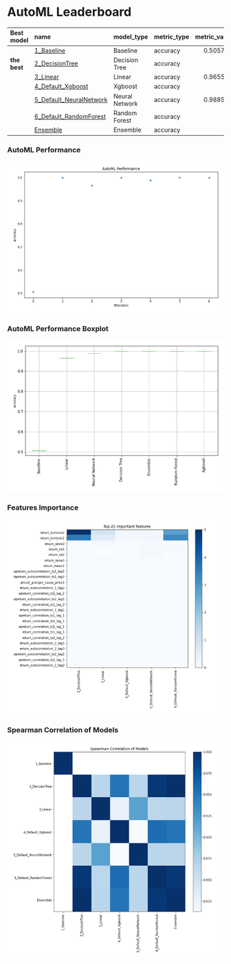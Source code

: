 # AutoML Leaderboard

| Best model   | name                                                         | model_type     | metric_type   |   metric_value |   train_time |
|:-------------|:-------------------------------------------------------------|:---------------|:--------------|---------------:|-------------:|
|              | [1_Baseline](1_Baseline/README.md)                           | Baseline       | accuracy      |       0.505747 |         2.02 |
| **the best** | [2_DecisionTree](2_DecisionTree/README.md)                   | Decision Tree  | accuracy      |       1        |         6.14 |
|              | [3_Linear](3_Linear/README.md)                               | Linear         | accuracy      |       0.965517 |         5.14 |
|              | [4_Default_Xgboost](4_Default_Xgboost/README.md)             | Xgboost        | accuracy      |       1        |         6.02 |
|              | [5_Default_NeuralNetwork](5_Default_NeuralNetwork/README.md) | Neural Network | accuracy      |       0.988506 |         3.29 |
|              | [6_Default_RandomForest](6_Default_RandomForest/README.md)   | Random Forest  | accuracy      |       1        |         9.64 |
|              | [Ensemble](Ensemble/README.md)                               | Ensemble       | accuracy      |       1        |         0.19 |

### AutoML Performance
![AutoML Performance](ldb_performance.png)

### AutoML Performance Boxplot
![AutoML Performance Boxplot](ldb_performance_boxplot.png)

### Features Importance
![features importance across models](features_heatmap.png)



### Spearman Correlation of Models
![models spearman correlation](correlation_heatmap.png)

